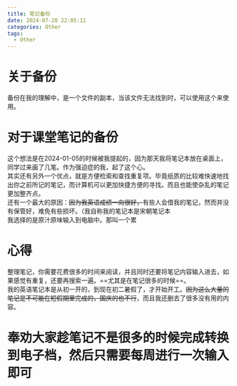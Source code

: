 ```yaml
---
title: 笔记备份
date: 2024-07-20 22:05:11
categories: Other
tags:
  - Other
---
```

# 关于备份
备份在我的理解中，是一个文件的副本，当该文件无法找到时，可以使用这个来使用。
# 对于课堂笔记的备份
这个想法是在2024-01-05的时候被我提起的，因为那天我将笔记本放在桌面上，同学过来画了几笔。作为强迫症的我，起了这个心。\
其实还有另外一个优点，就是方便检索和查找重复项。毕竟纸质的比较难快速地找出你之前所记的笔记，而计算机可以更加快捷方便的寻找。而且也能使杂乱的笔记更加整齐点。\
还有一个最大的原因：~~因为我英语成绩一向很好，~~有些人会借我的笔记，然而并没有保管好，难免有些损坏。（我自称我的笔记本是宋朝笔记本\
我选择的是原汁原味输入到电脑中。那叫一个累
# 心得
整理笔记，你需要花费很多的时间来阅读，并且同时还要将笔记内容输入进去，如果感觉有重复，还要再搜索一遍。==尤其是在笔记很多的时候==。\
我的英语笔记本是从初一开的，到现在初二暑假了，才开始开工。~~因为这么大量的笔记是不可能在短假期里完成的，国庆的也不行~~，而且我还删去了很多没有用的内容。
# 奉劝大家趁笔记不是很多的时候完成转换到电子档，然后只需要每周进行一次输入即可